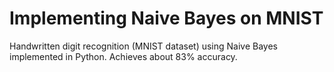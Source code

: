 # Implementing Naive Bayes on MNIST
Handwritten digit recognition (MNIST dataset) using Naive Bayes implemented in Python. Achieves about 83% accuracy.
